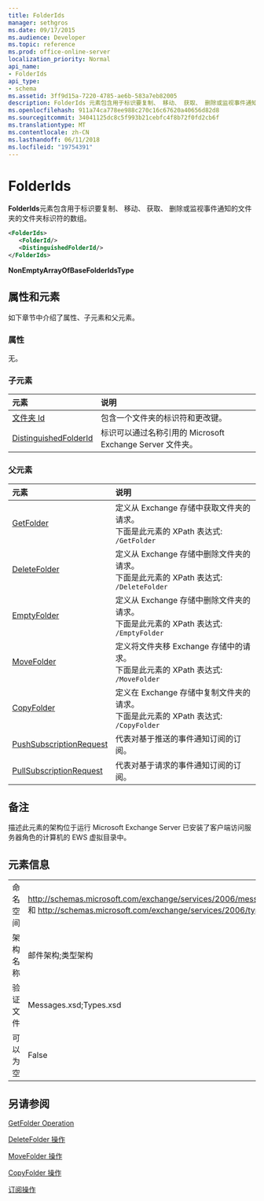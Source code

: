 ```yaml
---
title: FolderIds
manager: sethgros
ms.date: 09/17/2015
ms.audience: Developer
ms.topic: reference
ms.prod: office-online-server
localization_priority: Normal
api_name:
- FolderIds
api_type:
- schema
ms.assetid: 3ff9d15a-7220-4785-ae6b-583a7eb82005
description: FolderIds 元素包含用于标识要复制、 移动、 获取、 删除或监视事件通知的文件夹的文件夹标识符的数组。
ms.openlocfilehash: 911a74ca778ee988c270c16c67620a40656d82d8
ms.sourcegitcommit: 34041125dc8c5f993b21cebfc4f8b72f0fd2cb6f
ms.translationtype: MT
ms.contentlocale: zh-CN
ms.lasthandoff: 06/11/2018
ms.locfileid: "19754391"
---
```

# <a name="folderids"></a>FolderIds

**FolderIds**元素包含用于标识要复制、 移动、 获取、 删除或监视事件通知的文件夹的文件夹标识符的数组。 
  
```xml
<FolderIds>
   <FolderId/>
   <DistinguishedFolderId/>
</FolderIds>
```

 **NonEmptyArrayOfBaseFolderIdsType**
## <a name="attributes-and-elements"></a>属性和元素

如下章节中介绍了属性、子元素和父元素。
  
### <a name="attributes"></a>属性

无。
  
### <a name="child-elements"></a>子元素

|**元素**|**说明**|
|:-----|:-----|
|[文件夹 Id](folderid.md) <br/> |包含一个文件夹的标识符和更改键。  <br/> |
|[DistinguishedFolderId](distinguishedfolderid.md) <br/> |标识可以通过名称引用的 Microsoft Exchange Server 文件夹。  <br/> |
   
### <a name="parent-elements"></a>父元素

|**元素**|**说明**|
|:-----|:-----|
|[GetFolder](getfolder.md) <br/> |定义从 Exchange 存储中获取文件夹的请求。  <br/> 下面是此元素的 XPath 表达式:  `/GetFolder` <br/> |
|[DeleteFolder](deletefolder.md) <br/> |定义从 Exchange 存储中删除文件夹的请求。  <br/> 下面是此元素的 XPath 表达式:  `/DeleteFolder` <br/> |
|[EmptyFolder](emptyfolder.md) <br/> |定义从 Exchange 存储中删除文件夹的请求。  <br/> 下面是此元素的 XPath 表达式:  `/EmptyFolder` <br/> |
|[MoveFolder](movefolder.md) <br/> |定义将文件夹移 Exchange 存储中的请求。  <br/> 下面是此元素的 XPath 表达式:  `/MoveFolder` <br/> |
|[CopyFolder](copyfolder.md) <br/> |定义在 Exchange 存储中复制文件夹的请求。  <br/> 下面是此元素的 XPath 表达式:  `/CopyFolder` <br/> |
|[PushSubscriptionRequest](pushsubscriptionrequest.md) <br/> |代表对基于推送的事件通知订阅的订阅。  <br/> |
|[PullSubscriptionRequest](pullsubscriptionrequest.md) <br/> |代表对基于请求的事件通知订阅的订阅。  <br/> |
   
## <a name="remarks"></a>备注

描述此元素的架构位于运行 Microsoft Exchange Server 已安装了客户端访问服务器角色的计算机的 EWS 虚拟目录中。
  
## <a name="element-information"></a>元素信息

|||
|:-----|:-----|
|命名空间  <br/> |http://schemas.microsoft.com/exchange/services/2006/messages 和 http://schemas.microsoft.com/exchange/services/2006/types  <br/> |
|架构名称  <br/> |邮件架构;类型架构  <br/> |
|验证文件  <br/> |Messages.xsd;Types.xsd  <br/> |
|可以为空  <br/> |False  <br/> |
   
## <a name="see-also"></a>另请参阅



[GetFolder Operation](getfolder-operation.md)
  
[DeleteFolder 操作](deletefolder-operation.md)
  
[MoveFolder 操作](movefolder-operation.md)
  
[CopyFolder 操作](copyfolder-operation.md)
  
[订阅操作](subscribe-operation.md)

